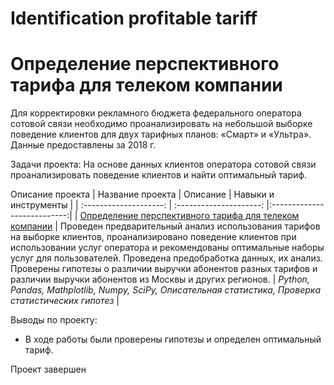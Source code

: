 # Identification profitable tariff

# Определение перспективного тарифа для телеком компании

 Для корректировки рекламного бюджета федерального оператора сотовой связи необходимо проанализировать на небольшой выборке поведение клиентов для двух тарифных планов: «Смарт» и «Ультра». Данные предоставлены за 2018 г.
 
Задачи проекта: 
На основе данных клиентов оператора сотовой связи проанализировать поведение клиентов и найти оптимальный тариф.

 Описание проекта
| Название проекта | Описание | Навыки и инструменты  |
| :--------------------: | :---------------------: |:---------------------------:|
| [Определение перспективного тарифа для телеком компании](https://github.com/ekaterina-zakharova/Yandex_Practicum/blob/main/Identification%20profitable%20tariff/Определение%20выгодного%20тарифа%20для%20телеком%20компании.ipynb) | Проведен предварительный анализ использования тарифов на выборке клиентов, проанализировано поведение клиентов при использовании услуг оператора и рекомендованы оптимальные наборы услуг для пользователей. Проведена предобработка данных, их анализ. Проверены гипотезы о различии выручки абонентов разных тарифов и различии выручки абонентов из Москвы и других регионов. | *Python, Pandas, Mathplotlib, Numpy, SciPy, Описательная статистика, Проверка статистических гипотез* |

Выводы по проекту:
   - В ходе работы были проверены гипотезы и определен оптимальный тариф.

Проект завершен
